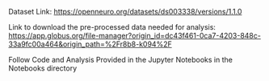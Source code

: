 Dataset Link:
https://openneuro.org/datasets/ds003338/versions/1.1.0

Link to download the pre-processed data needed for analysis:
https://app.globus.org/file-manager?origin_id=dc43f461-0ca7-4203-848c-33a9fc00a464&origin_path=%2Fr8b8-k094%2F

Follow Code and Analysis Provided in the Jupyter Notebooks in the Notebooks directory
